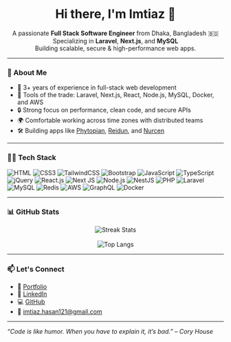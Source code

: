 <h1 align="center">Hi there, I'm Imtiaz 👋</h1>
<p align="center">
  A passionate <strong>Full Stack Software Engineer</strong> from Dhaka, Bangladesh 🇧🇩 <br>
  Specializing in <strong>Laravel</strong>, <strong>Next.js</strong>, and <strong>MySQL</strong><br>
  Building scalable, secure & high-performance web apps.
</p>

---

### 🚀 About Me

- 🧠 3+ years of experience in full-stack web development
- 🧰 Tools of the trade: Laravel, Next.js, React, Node.js, MySQL, Docker, and AWS
- 🔒 Strong focus on performance, clean code, and secure APIs
- 🌍 Comfortable working across time zones with distributed teams
- 🛠️ Building apps like [Phytopian](https://app.phytopian.com), [Reidun](https://test-reidun.rebingtest.com), and [Nurcen](https://test-nursery-central.rebingtest.com)

---

### 🧑‍💻 Tech Stack

![HTML](https://img.shields.io/badge/HTML5-E34F26?style=flat-square&logo=html5&logoColor=white)
![CSS3](https://img.shields.io/badge/CSS3-1572B6?style=flat-square&logo=css3&logoColor=white)
![TailwindCSS](https://img.shields.io/badge/Tailwind_CSS-38B2AC?style=flat-square&logo=tailwind-css&logoColor=white)
![Bootstrap](https://img.shields.io/badge/Bootstrap-563D7C?style=flat-square&logo=bootstrap&logoColor=white)
![JavaScript](https://img.shields.io/badge/JavaScript-F7DF1E?style=flat-square&logo=javascript&logoColor=black)
![TypeScript](https://img.shields.io/badge/TypeScript-007ACC?style=flat-square&logo=typescript&logoColor=white)
![jQuery](https://img.shields.io/badge/jQuery-0769AD?style=flat-square&logo=jquery&logoColor=white)
![React.js](https://img.shields.io/badge/React.js-0081CB?style=flat-square&logo=react&logoColor=61DAFB)
![Next JS](https://img.shields.io/badge/Next-black?style=flat-square&logo=next.js&logoColor=white)
![Node.js](https://img.shields.io/badge/Node.js-43853D?style=flat-square&logo=node.js&logoColor=white)
![NestJS](https://img.shields.io/badge/nestjs-%23E0234E.svg?style=flat-square&logo=nestjs&logoColor=white)
![PHP](https://img.shields.io/badge/PHP-777BB4?style=flat-square&logo=php&logoColor=white)
![Laravel](https://img.shields.io/badge/Laravel-FF2D20?style=flat-square&logo=laravel&logoColor=white)
![MySQL](https://img.shields.io/badge/MySQL-005C84?style=flat-square&logo=mysql&logoColor=white)
![Redis](https://img.shields.io/badge/redis-%23DD0031.svg?&style=flat-square&logo=redis&logoColor=white)
![AWS](https://img.shields.io/badge/AWS-%23FF9900.svg?&style=flat-square&logo=amazon-aws&logoColor=white)
![GraphQL](https://img.shields.io/badge/-GraphQL-E10098?style=flat-square&logo=graphql&logoColor=white)
![Docker](https://img.shields.io/badge/Docker-0CC1F3?style=flat-square&logo=docker&logoColor=white)

---

### 📊 GitHub Stats

<p align="center">
  <img src="https://github-readme-streak-stats.herokuapp.com/?user=Imtiaz-Hasan&theme=dracula&hide_border=true" alt="Streak Stats" /><br><br>
  <img src="https://github-readme-stats.vercel.app/api/top-langs/?username=Imtiaz-Hasan&theme=dracula&show_icons=true&hide_border=true&layout=compact" alt="Top Langs" />
</p>

---

### 📫 Let's Connect

- 🔗 [Portfolio](https://imtiazhasan.com/)
- 💼 [LinkedIn](https://www.linkedin.com/in/md-imtiaz-hasan)
- 💻 [GitHub](https://github.com/Imtiaz-Hasan)
- 📧 imtiaz.hasan121@gmail.com

---

*“Code is like humor. When you have to explain it, it’s bad.” – Cory House*
